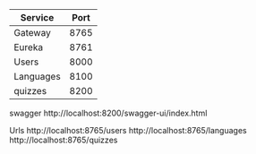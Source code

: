 
| Service   | Port |
|-----------|------|
| Gateway   | 8765 |
| Eureka    | 8761 |
| Users     | 8000 |
| Languages | 8100 |
| quizzes   | 8200 |

swagger
http://localhost:8200/swagger-ui/index.html

Urls
http://localhost:8765/users
http://localhost:8765/languages
http://localhost:8765/quizzes